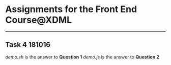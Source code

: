 # Assignments for the Front End Course@XDML
---
## Task 4 181016
*demo.sh* is the answer to **Question 1**
*demo.js* is the answer to **Question 2**
